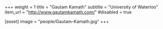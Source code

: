 +++
weight = 1
title = "Gautam Kamath"
subtitle = "University of Waterloo"
item_url = "http://www.gautamkamath.com/"
#disabled = true

[asset]
  image = "people/Gautam-Kamath.jpg"
+++